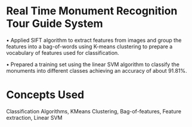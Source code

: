 # Real Time Monument Recognition Tour Guide System

• Applied SIFT algorithm to extract features from images and group the features into a bag-of-words using K-means
clustering to prepare a vocabulary of features used for classification.

• Prepared a training set using the linear SVM algorithm to classify the monuments into different classes achieving
an accuracy of about 91.81%.

# Concepts Used
Classification Algorithms, KMeans Clustering, Bag-of-features, Feature extraction, Linear SVM
